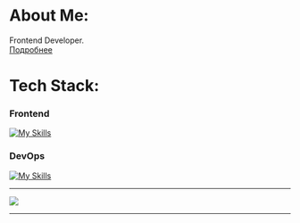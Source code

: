 # About Me: 
Frontend Developer.  
[Подробнее](https://alexander-shulginov-portfolio.netlify.app/)  

# Tech Stack:

### Frontend
[![My Skills](https://skillicons.dev/icons?i=html,css,js,astro,scss,gulp,ts,vue,nuxtjs,vite,webpack,pinia&perline=6)](https://skillicons.dev)  

### DevOps
[![My Skills](https://skillicons.dev/icons?i=docker,git,githubactions,linux)](https://skillicons.dev)  

---
![](https://github-readme-stats.vercel.app/api/top-langs/?username=Alexander-Shulginov&theme=dark&hide_border=false&include_all_commits=false&count_private=false&layout=compact)

---
